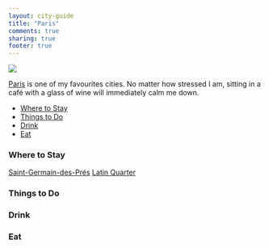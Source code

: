 ```yaml
---
layout: city-guide
title: "Paris"
comments: true
sharing: true
footer: true
---
```


<div class="city-view">
  <a href="{{ root_url }}/images/paris/so-paris.jpg">
    <img src="/images/paris/so-paris.jpg">
  </a>
</div>

[Paris](https://en.wikipedia.org/wiki/Paris) is one of my favourites cities. No matter how stressed I am, sitting in a café with a glass of wine will immediately calm me down.

- [Where to Stay](#Where-to-Stay)
- [Things to Do](#Things-to-Do)
- [Drink](#Drink)
- [Eat](#Eat)

<a name="Where-to-Stay"></a>
### Where to Stay

[Saint-Germain-des-Prés](https://en.wikipedia.org/wiki/Saint-Germain-des-Pr%C3%A9s)
[Latin Quarter](https://en.wikipedia.org/wiki/Latin_Quarter,_Paris)

<a name="Things-to-Do"></a>
### Things to Do



<a name="Drink"></a>
### Drink

<a name="Eat"></a>
### Eat

